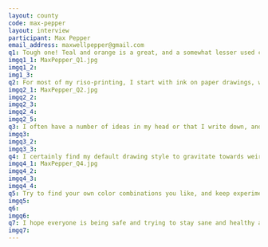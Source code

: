 ```yaml
---
layout: county 
code: max-pepper
layout: interview
participant: Max Pepper
email_address: maxwellpepper@gmail.com
q1: Tough one! Teal and orange is a great, and a somewhat lesser used combo. Purple and green is also fun. Combining new colors is half the fun for me! (Bonus, for a more deluxe look, I'm a big fan of gold ink on dark paper!)
imgq1_1: MaxPepper_Q1.jpg
imgq1_2: 
img1_3: 
q2: For most of my riso-printing, I start with ink on paper drawings, which I scan and color digitally. Then of course it gets printed, so it's going from analog, to digital, back to analog, which is nice. In terms of colors, I really do love the solid full opacity colors, and in the past I lean towards larger fills of color and not always as many different tones/opacities, it's often a more graphic approach. Recently I've tried to explore more with gradients and layering and especially new colors whenever I have access to them. I often use black line-work and then several other colors for the fills, so I tend to use at least two or up to four colors per spread. This also means it can be a little trickier to get accurate registration (which is fairly important to me), so I try to thicken lines here and there to get extra trapping. , , As for book-making, I try to make my zines and books feel more "art objects" if possible (not to sound pretentious...). This usually means I try to find nice paper and cool finishing techniques like letterpressed cover, or cloth book tape (I also want to get a stamp or hand embosser for a monogram/logo!) I have a background in graphic design, so I try to keep the overall design in mind when I'm working on something. I'm also definitely a sucker for nice title pages and a colophon! (the little printing/publishing notes at the end) ☺
imgq2_1: MaxPepper_Q2.jpg
imgq2_2: 
imgq2_3: 
imgq2_4: 
imgq2_5: 
q3: I often have a number of ideas in my head or that I write down, and unfortunately a fairly scant few have been fully realized... But I'm always trying to be more productive! As for the more "art books", I'll try to work around a loose theme and an overall design to the book. For "Quarry" I knew I wanted a book of more tableau-style illustrations, and that I wanted to use bright, bold colors. I had a very loose narrative structure in mind, that only became looser as the project grew. But it remained a good way to plan some key images I wanted to include (that I had floating in my head), and to guide the flow to the book. I also knew I wanted a letterpress cover because I hadn't seen that done very often in the zine/riso world, and I had access to one in Williamsburg (The Arm! They also have riso facilities and a TON of colors, go support them after all this craziness if over if you can!) , , I wanted to follow Quarry up with something thematically similar, so I focused on more pages, fewer colors per page, smaller size, and a similar folklore/mythology vibe, this time focusing on artifacts and masks, and similar imagery, some based on real artifacts and many that I drew from my head. , , For calendars, I had wanted an excuse to draw a bunch of (originally, mostly imaginary) birds. Then it was pretty well-received so I decided to continue the trend each year (two so far, lol). I had started planning early on what different animal each month would be for the 2020 Aquatic Life calendar (I usually use the Notes app to put down most of my ideas). Later on I started sketching out the thumbnails, and thinking about color combos. I was actually happy I gave myself more lead time with that one!, , I would still love to do some more comics, but I have a lot of trouble focusing on writing stories and giving myself enough time to do so. Plus they take sooo much time and energy!! But I really respect people that are able to create them regularly. I have a number of ideas for comics and I never seem to dedicate the time to create them. Hopefully more soon! , , 
imgq3: 
imgq3_2: 
imgq3_3: 
q4: I certainly find my default drawing style to gravitate towards weird faces, imaginary beasts, demons, and things inspired by a lifelong love of mythology and folklore. I've always drawn (and been drawn to the idea of) monsters and creepy stuff since I was little, likely because they figure so predominantly in stories from cultures around the world since mankind's earliest records, and lots of stories from my childhood. (In movies or books, I would always want to see the monster, or have it described, yet was inevitably disappointed when the depiction didn't match what I had in my head.) So that was always a reference point for me, and later in life those themes started to merge with a more flat graphic style in many cases. , , Having been fortunate to travel my fair share, I've always loved seeing artifacts or imagery from other places and hearing stories of gods, demons, heroes, and finding common threads among disparate cultures. Living in NYC also affords a great opportunity to explore museums and discover similar imagery and motifs. So my last book, "Idols", was definitely a response to that and having been drawing a lot of masks and totemic faces in my sketchbook. It was already a constant theme of mine so I figured it would be a good enough way to collect them and add new ones. Some were based on real artifacts and some were just made up. A number of them were sketches straight from my sketchbook with minimal retouching besides added color.
imgq4_1: MaxPepper_Q4.jpg
imgq4_2: 
imgq4_3: 
imgq4_4: 
q5: Try to find your own color combinations you like, and keep experimenting! Try not to overuse the ones that you see other people using. Pink is always great, but try to find new ways to use it (pink and blue used to be very overused, but it's started to phase out a bit). , , This may all be pretty common knowledge, but,, - Pink and yellow make an amazingggg neon orange together or a fun coral/peach color depending on opacity. , - Full opacity yellow and teal printed together actually makes a very nice dark green! , - Full opacity yellow and low opacity green makes a really nice neon lime color., - If you're looking for a wide range of color, you can get almost a full spectrum out of of just pink, yellow, and blue. 
imgq5: 
q6: 
imgq6: 
q7: I hope everyone is being safe and trying to stay sane and healthy and being kind to one another! This is a great time to try and work on personal work if you can (I certainly need to be following my own advice there!). Thanks for reading and for looking at my work, I hope to see you all out there again sometime soon! ☺
imgq7: 
---
```

